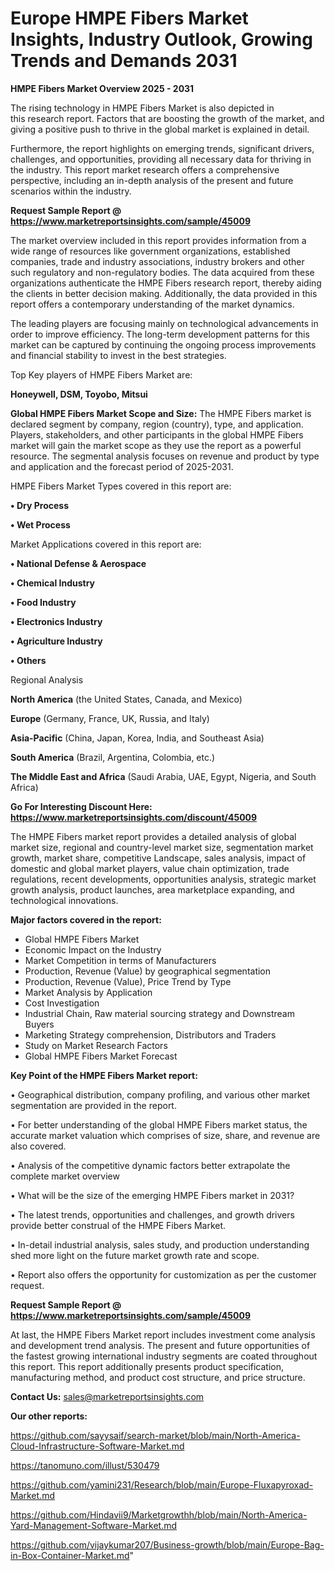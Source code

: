 # Europe HMPE Fibers Market Insights, Industry Outlook, Growing Trends and Demands 2031

<Strong> HMPE Fibers Market Overview 2025 - 2031</strong>

The rising technology in HMPE Fibers Market is also depicted in this research report. Factors that are boosting the growth of the market, and giving a positive push to thrive in the global market is explained in detail.

Furthermore, the report highlights on emerging trends, significant drivers, challenges, and opportunities, providing all necessary data for thriving in the industry. This report market research offers a comprehensive perspective, including an in-depth analysis of the present and future scenarios within the industry.

<strong>Request Sample Report @ <a href=https://www.marketreportsinsights.com/sample/45009>https://www.marketreportsinsights.com/sample/45009</a></strong>

The market overview included in this report provides information from a wide range of resources like government organizations, established companies, trade and industry associations, industry brokers and other such regulatory and non-regulatory bodies. The data acquired from these organizations authenticate the HMPE Fibers research report, thereby aiding the clients in better decision making. Additionally, the data provided in this report offers a contemporary understanding of the market dynamics.

The leading players are focusing mainly on technological advancements in order to improve efficiency. The long-term development patterns for this market can be captured by continuing the ongoing process improvements and financial stability to invest in the best strategies.

Top Key players of HMPE Fibers Market are:

<strong>Honeywell, DSM, Toyobo, Mitsui</strong>

<strong><b>Global HMPE Fibers Market Scope and Size:</b></strong>
The HMPE Fibers market is declared segment by company, region (country), type, and application. Players, stakeholders, and other participants in the global HMPE Fibers market will gain the market scope as they use the report as a powerful resource. The segmental analysis focuses on revenue and product by type and application and the forecast period of 2025-2031.

HMPE Fibers Market Types covered in this report are:

<strong>•  Dry Process

•  Wet Process</strong>

Market Applications covered in this report are:

<strong>•  National Defense & Aerospace

•  Chemical Industry

•  Food Industry

•  Electronics Industry

•  Agriculture Industry

•  Others</strong> 

Regional Analysis

<strong>North America</strong> (the United States, Canada, and Mexico)

<strong>Europe</strong> (Germany, France, UK, Russia, and Italy)

<strong>Asia-Pacific</strong> (China, Japan, Korea, India, and Southeast Asia)

<strong>South America</strong> (Brazil, Argentina, Colombia, etc.)

<strong>The Middle East and Africa</strong> (Saudi Arabia, UAE, Egypt, Nigeria, and South Africa)

<strong>Go For Interesting Discount Here: <a href=https://www.marketreportsinsights.com/discount/45009>https://www.marketreportsinsights.com/discount/45009</a></strong>

The HMPE Fibers market report provides a detailed analysis of global market size, regional and country-level market size, segmentation market growth, market share, competitive Landscape, sales analysis, impact of domestic and global market players, value chain optimization, trade regulations, recent developments, opportunities analysis, strategic market growth analysis, product launches, area marketplace expanding, and technological innovations.

<strong><b>Major factors covered in the report:</b></strong>
<ul>
  <li>Global HMPE Fibers Market </li>
  <li>Economic Impact on the Industry</li>
  <li>Market Competition in terms of Manufacturers</li>
  <li>Production, Revenue (Value) by geographical segmentation</li>
  <li>Production, Revenue (Value), Price Trend by Type</li>
  <li>Market Analysis by Application</li>
  <li>Cost Investigation</li>
  <li>Industrial Chain, Raw material sourcing strategy and Downstream Buyers</li>
  <li>Marketing Strategy comprehension, Distributors and Traders</li>
  <li>Study on Market Research Factors</li>
  <li>Global HMPE Fibers Market Forecast</li>
</ul>

<strong><b>Key Point of the HMPE Fibers Market report:</b></strong>

• Geographical distribution, company profiling, and various other market segmentation are provided in the report.

• For better understanding of the global HMPE Fibers market status, the accurate market valuation which comprises of size, share, and revenue are also covered.

• Analysis of the competitive dynamic factors better extrapolate the complete market overview

• What will be the size of the emerging HMPE Fibers market in 2031?

• The latest trends, opportunities and challenges, and growth drivers provide better construal of the HMPE Fibers Market.

• In-detail industrial analysis, sales study, and production understanding shed more light on the future market growth rate and scope.

• Report also offers the opportunity for customization as per the customer request.

<strong>Request Sample Report @ <a href=https://www.marketreportsinsights.com/sample/45009>https://www.marketreportsinsights.com/sample/45009</a></strong>

At last, the HMPE Fibers Market report includes investment come analysis and development trend analysis. The present and future opportunities of the fastest growing international industry segments are coated throughout this report. This report additionally presents product specification, manufacturing method, and product cost structure, and price structure.

<strong>Contact Us:</strong>
sales@marketreportsinsights.com

<strong>Our other reports:</strong>

<a href=https://github.com/sayysaif/search-market/blob/main/North-America-Cloud-Infrastructure-Software-Market.md>https://github.com/sayysaif/search-market/blob/main/North-America-Cloud-Infrastructure-Software-Market.md</a>

<a href=https://tanomuno.com/illust/530479>https://tanomuno.com/illust/530479</a>

<a href=https://github.com/yamini231/Research/blob/main/Europe-Fluxapyroxad-Market.md>https://github.com/yamini231/Research/blob/main/Europe-Fluxapyroxad-Market.md</a>

<a href=https://github.com/Hindavii9/Marketgrowthh/blob/main/North-America-Yard-Management-Software-Market.md>https://github.com/Hindavii9/Marketgrowthh/blob/main/North-America-Yard-Management-Software-Market.md</a>

<a href=https://github.com/vijaykumar207/Business-growth/blob/main/Europe-Bag-in-Box-Container-Market.md>https://github.com/vijaykumar207/Business-growth/blob/main/Europe-Bag-in-Box-Container-Market.md</a>"

